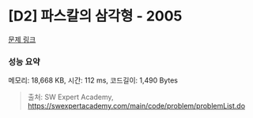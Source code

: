 # [D2] 파스칼의 삼각형 - 2005 

[문제 링크](https://swexpertacademy.com/main/code/problem/problemDetail.do?contestProbId=AV5P0-h6Ak4DFAUq) 

### 성능 요약

메모리: 18,668 KB, 시간: 112 ms, 코드길이: 1,490 Bytes



> 출처: SW Expert Academy, https://swexpertacademy.com/main/code/problem/problemList.do